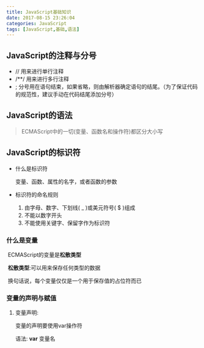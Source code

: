 ```yaml
---
title: JavaScript基础知识
date: 2017-08-15 23:26:04
categories: JavaScript
tags: [JavaScript,基础,语法]
---
```


## JavaScript的注释与分号

* //        用来进行单行注释
* /**/    用来进行多行注释
* ;          分号用在语句结束，如果省略，则由解析器确定语句的结尾。（为了保证代码的规范性，建议手动在代码结尾添加分号）



## JavaScript的语法

> ECMAScript中的一切(变量、函数名和操作符)都区分大小写



## JavaScript的标识符

* 什么是标识符

  变量、函数、属性的名字，或者函数的参数

* 标识符的命名规则

  1. 由字母、数字、下划线( _ )或美元符号( $ )组成
  2. 不能以数字开头
  3. 不能使用关键字、保留字作为标识符



### 什么是变量

​	ECMAScript的变量是**松散类型**

​	**松散类型**:可以用来保存任何类型的数据

​	换句话说，每个变量仅仅是一个用于保存值的占位符而已

### 变量的声明与赋值

1. 变量声明:

   变量的声明要使用var操作符

   语法: **var** 变量名

